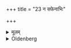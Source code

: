 +++
title = "23 न सफेनाभिः"

+++

<details><summary>मूलम्</summary>

न सफेनाभिः २३
</details>

<details><summary>Oldenberg</summary>

23. Nor with foamy water,
</details>
